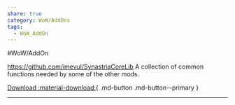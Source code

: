 ```yaml
---
share: true
category: WoW/AddOns
tags:
  - WoW_AddOn
---
```


#WoW/AddOn 

https://github.com/imevul/SynastriaCoreLib
A collection of common functions needed by some of the other mods.

[Download :material-download:](https://github.com/imevul/SynastriaCoreLib/releases/latest){ .md-button .md-button--primary }

***
